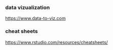 ### data vizualization 
https://www.data-to-viz.com

### cheat sheets
https://www.rstudio.com/resources/cheatsheets/
